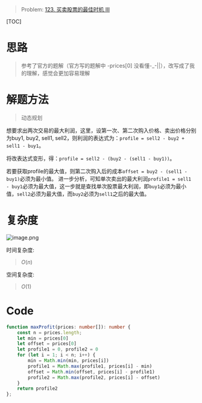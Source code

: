 
> Problem: [123. 买卖股票的最佳时机 III](https://leetcode.cn/problems/best-time-to-buy-and-sell-stock-iii/description/)

[TOC]

# 思路

> 参考了官方的题解（官方写的题解中 -prices[0] 没看懂-_-||），改写成了我的理解，感觉会更加容易理解

# 解题方法

> 动态规划

想要求出两次交易的最大利润，这里，设第一次、第二次购入价格、卖出价格分别为buy1, buy2, sell1, sell2，则利润的表达式为：`profile = sell2 - buy2 + sell1 - buy1`。

将改表达式变形，得：`profile = sell2 - (buy2 - (sell1 - buy1))`。

若要获取profile的最大值，则第二次购入后的成本`offset = buy2 - (sell1 - buy1)`必须为最小值。
进一步分析，可知单次卖出的最大利润`profile1 = sell1 - buy1`必须为最大值，这一步就是查找单次股票最大利润，即`buy1`必须为最小值，`sell2`必须为最大值，而`buy2`必须为`sell1`之后的最大值。

# 复杂度

![image.png](https://pic.leetcode.cn/1705916152-QpPpDp-image.png)

时间复杂度:
> $O(n)$

空间复杂度:
> $O(1)$



# Code
```TypeScript []
function maxProfit(prices: number[]): number {
    const n = prices.length;
    let min = prices[0]
    let offset = prices[0]
    let profile1 = 0, profile2 = 0
    for (let i = 1; i < n; i++) {
        min = Math.min(min, prices[i])
        profile1 = Math.max(profile1, prices[i] - min)
        offset = Math.min(offset, prices[i] - profile1)
        profile2 = Math.max(profile2, prices[i] - offset)
    }
    return profile2
};
```
